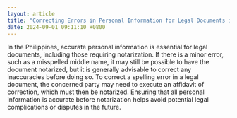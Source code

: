 ```yaml
---
layout: article
title: "Correcting Errors in Personal Information for Legal Documents in the Philippines"
date: 2024-09-01 09:11:10 +0800
---
```


<p>In the Philippines, accurate personal information is essential for legal documents, including those requiring notarization. If there is a minor error, such as a misspelled middle name, it may still be possible to have the document notarized, but it is generally advisable to correct any inaccuracies before doing so. To correct a spelling error in a legal document, the concerned party may need to execute an affidavit of correction, which must then be notarized. Ensuring that all personal information is accurate before notarization helps avoid potential legal complications or disputes in the future.</p>